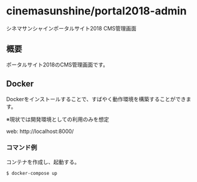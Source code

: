 # cinemasunshine/portal2018-admin

シネマサンシャインポータルサイト2018 CMS管理画面

## 概要

ポータルサイト2018のCMS管理画面です。


## Docker

Dockerをインストールすることで、すばやく動作環境を構築することができます。

※現状では開発環境としての利用のみを想定

web: http://localhost:8000/

### コマンド例

コンテナを作成し、起動する。

```sh
$ docker-compose up
```
